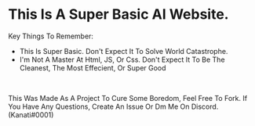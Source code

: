 # This Is A Super Basic AI Website.
Key Things To Remember:
 *  This Is Super Basic. Don't Expect It To Solve World Catastrophe.
 * I'm Not A Master At Html, JS, Or Css. Don't Expect It To Be The Cleanest, The Most Effecient, Or Super Good
 
<br>

This Was Made As A Project To Cure Some Boredom, Feel Free To Fork. If You Have Any Questions, Create An Issue Or Dm Me On Discord. (Kanati#0001)
